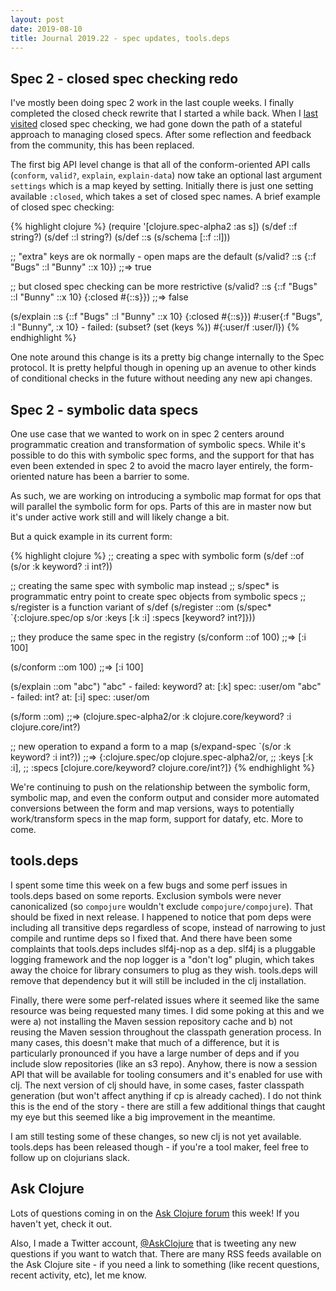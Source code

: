 ```yaml
---
layout: post
date: 2019-08-10
title: Journal 2019.22 - spec updates, tools.deps
---
```


## Spec 2 - closed spec checking redo

I've mostly been doing spec 2 work in the last couple weeks. I finally completed the closed check rewrite that I started a while back. When I [last visited](http://insideclojure.org/2019/04/19/journal/) closed spec checking, we had gone down the path of a stateful approach to managing closed specs. After some reflection and feedback from the community, this has been replaced.

The first big API level change is that all of the conform-oriented API calls (`conform`, `valid?`, `explain`, `explain-data`) now take an optional last argument `settings` which is a map keyed by setting. Initially there is just one setting available `:closed`, which takes a set of closed spec names. A brief example of closed spec checking:

{% highlight clojure %}
(require '[clojure.spec-alpha2 :as s])
(s/def ::f string?)
(s/def ::l string?)
(s/def ::s (s/schema [::f ::l]))

;; "extra" keys are ok normally - open maps are the default
(s/valid? ::s {::f "Bugs" ::l "Bunny" ::x 10})
;;=> true

;; but closed spec checking can be more restrictive
(s/valid? ::s {::f "Bugs" ::l "Bunny" ::x 10} {:closed #{::s}})
;;=> false

(s/explain ::s {::f "Bugs" ::l "Bunny" ::x 10} {:closed #{::s}})
#:user{:f "Bugs", :l "Bunny", :x 10} - failed: (subset? (set (keys %)) #{:user/f :user/l})
{% endhighlight %}

One note around this change is its a pretty big change internally to the Spec protocol. It is pretty helpful though in opening up an avenue to other kinds of conditional checks in the future without needing any new api changes.

## Spec 2 - symbolic data specs

One use case that we wanted to work on in spec 2 centers around programmatic creation and transformation of symbolic specs.
While it's possible to do this with symbolic spec forms, and the support for that has even been extended in spec 2 to avoid
the macro layer entirely, the form-oriented nature has been a barrier to some.

As such, we are working on introducing a symbolic map format for ops that will parallel the symbolic form for ops. Parts of
this are in master now but it's under active work still and will likely change a bit.

But a quick example in its current form:

{% highlight clojure %}
;; creating a spec with symbolic form
(s/def ::of (s/or :k keyword? :i int?))

;; creating the same spec with symbolic map instead
;; s/spec* is programmatic entry point to create spec objects from symbolic specs
;; s/register is a function variant of s/def
(s/register ::om 
  (s/spec* 
    `{:clojure.spec/op s/or :keys [:k :i] :specs [keyword? int?]}))

;; they produce the same spec in the registry
(s/conform ::of 100)
;;=> [:i 100]

(s/conform ::om 100)
;;=> [:i 100]

(s/explain ::om "abc")
"abc" - failed: keyword? at: [:k] spec: :user/om
"abc" - failed: int? at: [:i] spec: :user/om

(s/form ::om)
;;=> (clojure.spec-alpha2/or :k clojure.core/keyword? :i clojure.core/int?)

;; new operation to expand a form to a map
(s/expand-spec `(s/or :k keyword? :i int?))
;;=> {:clojure.spec/op clojure.spec-alpha2/or, 
;;    :keys [:k :i], 
;;    :specs [clojure.core/keyword? clojure.core/int?]}
{% endhighlight %}

We're continuing to push on the relationship between the symbolic form, symbolic map, and even the conform output and consider more automated conversions between the form and map versions, ways to potentially work/transform specs in the map form, support for datafy, etc. More to come.

## tools.deps

I spent some time this week on a few bugs and some perf issues in tools.deps based on some reports. Exclusion symbols were never canonicalized (so `compojure` wouldn't exclude `compojure/compojure`). That should be fixed in next release. I happened to notice that pom deps were including all transitive deps regardless of scope, instead of narrowing to just compile and runtime deps so I fixed that. And there have been some complaints that tools.deps includes slf4j-nop as a dep. slf4j is a pluggable logging framework and the nop logger is a "don't log" plugin, which takes away the choice for library consumers to plug as they wish. tools.deps will remove that dependency but it will still be included in the clj installation.

Finally, there were some perf-related issues where it seemed like the same resource was being requested many times. I did some poking at this and we were a) not installing the Maven session repository cache and b) not reusing the Maven session throughout the classpath generation process. In many cases, this doesn't make that much of a difference, but it is particularly pronounced if you have a large number of deps and if you include slow repositories (like an s3 repo). Anyhow, there is now a session API that will be available for tooling consumers and it's enabled for use with clj. The next version of clj should have, in some cases, faster classpath generation (but won't affect anything if cp is already cached). I do not think this is the end of the story - there are still a few additional things that caught my eye but this seemed like a big improvement in the meantime.

I am still testing some of these changes, so new clj is not yet available. tools.deps has been released though - if you're a tool maker, feel free to follow up on clojurians slack.

## Ask Clojure

Lots of questions coming in on the [Ask Clojure forum](https://ask.clojure.org) this week! If you haven't yet, check it out.

Also, I made a Twitter account, [@AskClojure](https://twitter.com/AskClojure) that is tweeting any new questions if you want to watch that. There are many RSS feeds available on the Ask Clojure site - if you need a link to something (like recent questions, recent activity, etc), let me know.

